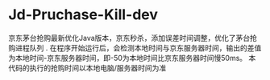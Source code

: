 # Jd-Pruchase-Kill-dev
京东茅台抢购最新优化Java版本，京东秒杀，添加误差时间调整，优化了茅台抢购进程队列 . 在程序开始运行后，会检测本地时间与京东服务器时间，输出的差值为本地时间-京东服务器时间，即-50为本地时间比京东服务器时间慢50ms。 本代码的执行的抢购时间以本地电脑/服务器时间为准

